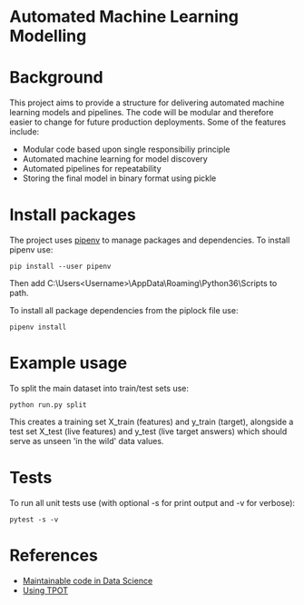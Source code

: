 # Automated Machine Learning Modelling

# Background

This project aims to provide a structure for delivering automated machine learning models and pipelines. The code will be modular and therefore easier to change for future production deployments. Some of the features include:

* Modular code based upon single responsibiliy principle
* Automated machine learning for model discovery
* Automated pipelines for repeatability
* Storing the final model in binary format using pickle

# Install packages

The project uses [pipenv](https://pipenv-fork.readthedocs.io/en/latest/) to manage packages and dependencies. To install pipenv use:
```
pip install --user pipenv
```
Then add C:\Users\<Username>\AppData\Roaming\Python36\Scripts to path.

To install all package dependencies from the piplock file use:
```
pipenv install
```

# Example usage
To split the main dataset into train/test sets use:
```
python run.py split
```
This creates a training set X_train (features) and y_train (target), alongside a test set X_test (live features) and y_test (live target answers) which should serve as unseen 'in the wild' data values. 

# Tests
To run all unit tests use (with optional -s for print output and -v for verbose):
```
pytest -s -v
```

# References

* [Maintainable code in Data Science](https://github.com/klemag/pydataLDN_2019-maintainable-code-for-data-science)
* [Using TPOT](https://www.datacamp.com/community/tutorials/tpot-machine-learning-python)
